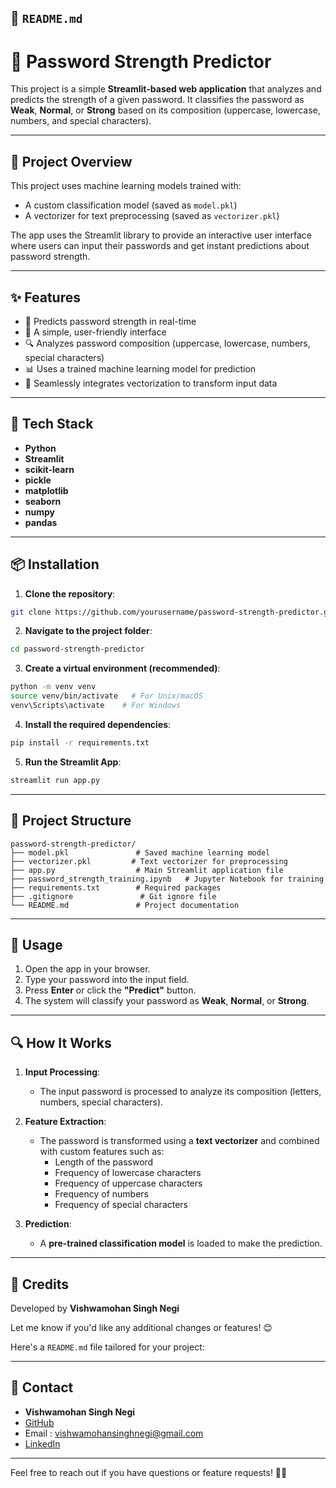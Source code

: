 ## 📜 **`README.md`**

# 🔐 Password Strength Predictor

This project is a simple **Streamlit-based web application** that analyzes and predicts the strength of a given password. It classifies the password as **Weak**, **Normal**, or **Strong** based on its composition (uppercase, lowercase, numbers, and special characters).

---

## 📁 **Project Overview**

This project uses machine learning models trained with:
- A custom classification model (saved as `model.pkl`)
- A vectorizer for text preprocessing (saved as `vectorizer.pkl`)

The app uses the Streamlit library to provide an interactive user interface where users can input their passwords and get instant predictions about password strength.

---

## ✨ Features

- 🚀 Predicts password strength in real-time  
- 🧵 A simple, user-friendly interface  
- 🔍 Analyzes password composition (uppercase, lowercase, numbers, special characters)  
- 📊 Uses a trained machine learning model for prediction  
- 🔄 Seamlessly integrates vectorization to transform input data  

---

## 🔧 **Tech Stack**

- **Python**  
- **Streamlit**  
- **scikit-learn**  
- **pickle** 
- **matplotlib**
- **seaborn**
- **numpy**
- **pandas**
---

## 📦 **Installation**

1. **Clone the repository**:

```bash
git clone https://github.com/yourusername/password-strength-predictor.git
```

2. **Navigate to the project folder**:

```bash
cd password-strength-predictor
```

3. **Create a virtual environment (recommended)**:

```bash
python -m venv venv
source venv/bin/activate   # For Unix/macOS
venv\Scripts\activate    # For Windows
```

4. **Install the required dependencies**:

```bash
pip install -r requirements.txt
```

5. **Run the Streamlit App**:

```bash
streamlit run app.py
```

---

## 📜 **Project Structure**

```
password-strength-predictor/
├── model.pkl               # Saved machine learning model
├── vectorizer.pkl         # Text vectorizer for preprocessing
├── app.py                  # Main Streamlit application file
├── password_strength_training.ipynb   # Jupyter Notebook for training
├── requirements.txt        # Required packages
├── .gitignore               # Git ignore file
└── README.md               # Project documentation
```

---

## 📝 **Usage**

1. Open the app in your browser.
2. Type your password into the input field.
3. Press **Enter** or click the **"Predict"** button.
4. The system will classify your password as **Weak**, **Normal**, or **Strong**.

---

## 🔍 **How It Works**

1. **Input Processing**:
   - The input password is processed to analyze its composition (letters, numbers, special characters).
  
2. **Feature Extraction**:
   - The password is transformed using a **text vectorizer** and combined with custom features such as:
     - Length of the password
     - Frequency of lowercase characters
     - Frequency of uppercase characters
     - Frequency of numbers
     - Frequency of special characters

3. **Prediction**:
   - A **pre-trained classification model** is loaded to make the prediction.

---

## 🙌 **Credits**

Developed by **Vishwamohan Singh Negi**

Let me know if you'd like any additional changes or features! 😊

Here's a `README.md` file tailored for your project:

---

## 🙌 Contact

- **Vishwamohan Singh Negi**  
- [GitHub](https://github.com/vishwamohansinghnegi/password-strength-prediction)
- Email : vishwamohansinghnegi@gmail.com
- [LinkedIn](https://www.linkedin.com/in/vishwamohan-singh-negi-001b8a257/)
---

Feel free to reach out if you have questions or feature requests! 🔐🚀
